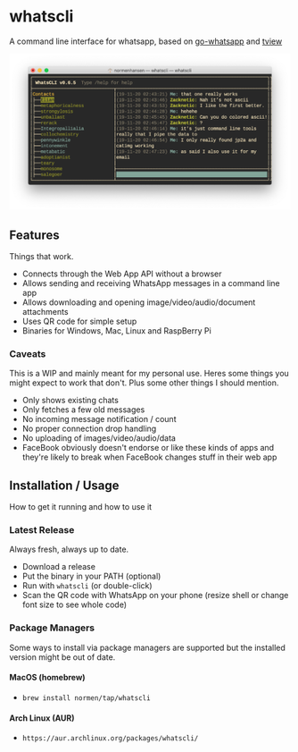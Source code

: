 # whatscli

A command line interface for whatsapp, based on [go-whatsapp](https://github.com/Rhymen/go-whatsapp) and [tview](https://github.com/rivo/tview)

![whatscli-screenshot](/doc/screenshot.png?raw=true "WhatsCLI 0.6.5")

## Features

Things that work.

- Connects through the Web App API without a browser
- Allows sending and receiving WhatsApp messages in a command line app
- Allows downloading and opening image/video/audio/document attachments
- Uses QR code for simple setup
- Binaries for Windows, Mac, Linux and RaspBerry Pi

### Caveats

This is a WIP and mainly meant for my personal use. Heres some things you might expect to work that don't. Plus some other things I should mention.

- Only shows existing chats
- Only fetches a few old messages
- No incoming message notification / count
- No proper connection drop handling
- No uploading of images/video/audio/data
- FaceBook obviously doesn't endorse or like these kinds of apps and they're likely to break when FaceBook changes stuff in their web app

## Installation / Usage

How to get it running and how to use it

### Latest Release

Always fresh, always up to date.

- Download a release
- Put the binary in your PATH (optional)
- Run with `whatscli` (or double-click)
- Scan the QR code with WhatsApp on your phone (resize shell or change font size to see whole code)

### Package Managers

Some ways to install via package managers are supported but the installed version might be out of date.

#### MacOS (homebrew)

- `brew install normen/tap/whatscli`

#### Arch Linux (AUR)

- `https://aur.archlinux.org/packages/whatscli/`

